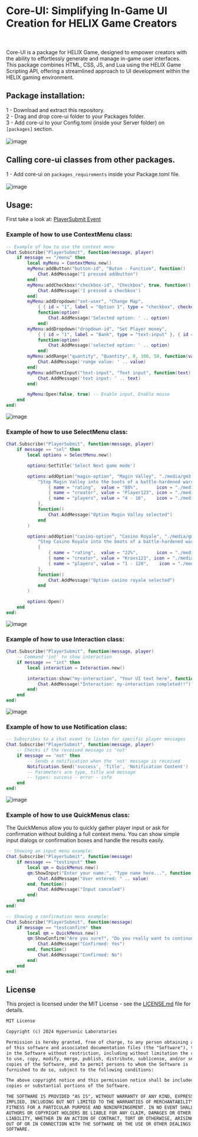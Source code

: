 # Core-UI: Simplifying In-Game UI Creation for HELIX Game Creators
<br>
<br>
Core-UI is a package for HELIX Game, designed to empower creators with the ability to effortlessly generate and manage in-game user interfaces. This package combines HTML, CSS, JS, and Lua using the HELIX Game Scripting API, offering a streamlined approach to UI development within the HELIX gaming environment.

## Package installation:

1 - Download and extract this repository.
<br>
2 - Drag and drop core-ui folder to your Packages folder.
<br>
3 - Add core-ui to your Config.toml (inside your Server folder) on `[packages]` section.
<br>
<br>
![image](https://github.com/helix-game/core-ui/assets/67294331/ac69692f-e3dd-4779-b68a-32166a7ad12a)
<br>
## Calling core-ui classes from other packages.

1 - Add core-ui on `packages_requirements` inside your Package.toml file.
<br>
<br>
![image](https://github.com/helix-game/core-ui/assets/67294331/a6f8a114-6fe7-4dc3-91c7-5756d353007c)
## Usage:

First take a look at: <a href="https://add-core-ui.docs-9aw.pages.dev/docs/scripting-reference/static-classes/chat#event-playersubmit" target="_blank">PlayerSubmit Event</a>

### Example of how to use ContextMenu class:
```lua
-- Example of how to use the context menu
Chat.Subscribe("PlayerSubmit", function(message, player)
    if message == "/menu" then
        local myMenu = ContextMenu.new()
        myMenu:addButton("button-id", "Buton - Function", function()
            Chat.AddMessage("I pressed addbutton")
        end)
        myMenu:addCheckbox("checkbox-id", "Checkbox", true, function()
            Chat.AddMessage('I pressed a checbkox')
        end)
        myMenu:addDropdown("set-user", "Change Map",
            { { id = "1", label = "Option 1", type = "checkbox", checked = false }, { id = "2", label = "Option 2", type = "checkbox", checked = false } },
            function(option)
                Chat.AddMessage('Selected option: ' .. option)
            end)
        myMenu:addDropdown("dropdown-id", "Set Player money",
            { { id = "1", label = "Bank", type = "text-input" }, { id = "2", label = "Cash", type = "text-input" } },
            function(option)
                Chat.AddMessage('selected option: ' .. option)
            end)
        myMenu:addRange("quantity", "Quantity", 0, 100, 50, function(value)
            Chat.AddMessage('range value: ' .. value)
        end)
        myMenu:addTextInput("text-input", "Text input", function(text)
            Chat.AddMessage('text input: ' .. text)
        end)

        myMenu:Open(false, true) -- Enable input, Enable mouse
    end
end)
```
![image](https://github.com/helix-game/core-ui/assets/67294331/4433107a-c69b-4c15-a19f-4d5323d81466)

### Example of how to use SelectMenu class:
```lua
Chat.Subscribe("PlayerSubmit", function(message, player)
    if message == "sel" then
        local options = SelectMenu.new()

        options:SetTitle('Select Next game mode')

        options:addOption("magin-option", "Magin Valley", "./media/gm3.png",
            "Step Magin Valley into the boots of a battle-hardened warrior...", {
                { name = "rating",  value = "88%",       icon = "./media/icon1.svg" },
                { name = "creator", value = "Player123", icon = "./media/icon2.svg" },
                { name = "players", value = "4 - 16",    icon = "./media/icon3.svg" }
            },
            function()
                Chat.AddMessage("Option Magin Valley selected")
            end
        )

        options:addOption("casino-option", "Casino Royale", "./media/gm2.png",
            "Step Casino Royale into the boots of a battle-hardened warrior, surrounded by the chaos of war. Frontlines delivers an unparalleled FPS experience, thrusting you into meticulously crafted battlegrounds that challenge your skills and mental toughness as you navigate tough and diverse landscapes",
            {
                { name = "rating",  value = "22%",       icon = "./media/icon1.svg" },
                { name = "creator", value = "Kravs123", icon = "./media/icon2.svg" },
                { name = "players", value = "1 - 128",    icon = "./media/icon3.svg" }
            },
            function()
                Chat.AddMessage("Option casino royale selected")
            end
        )

        options:Open()
    end
end)
```
![image](https://github.com/helix-game/core-ui/assets/67294331/c18606fe-9408-4869-9fee-2e9ff4718141)

### Example of how to use Interaction class:
```lua
Chat.Subscribe("PlayerSubmit", function(message, player)
    -- Command 'int' to show interaction
    if message == "int" then
        local interaction = Interaction.new()

        interaction:show("my-interaction", "Your UI text here", function()
            Chat.AddMessage("Interaction: my-interaction completed!!")
        end)
    end
end)
```
![image](https://github.com/helix-game/core-ui/assets/67294331/f038df82-18e0-4f95-b005-7539fb85703b)
### Example of how to use Notification class:
```lua
-- Subscribes to a chat event to listen for specific player messages
Chat.Subscribe("PlayerSubmit", function(message, player)
    -- Checks if the received message is 'not'
    if message == 'not' then
        -- Sends a notification when the 'not' message is received
        Notification.Send('success', 'Title', 'Notification Content')
        -- Parameters are type, title and message
        -- types: success - error - info
    end
end)
```
![image](https://github.com/helix-game/core-ui/assets/67294331/82e174a1-91eb-4292-88eb-776ec2e03d54)

### Example of how to use QuickMenus class:

The QuickMenus allow you to quickly gather player input or ask for confirmation without building a full context menu. You can show simple input dialogs or confirmation boxes and handle the results easily.

```lua
-- Showing an input menu example:
Chat.Subscribe("PlayerSubmit", function(message)
    if message == "testinput" then
        local qm = QuickMenus.new()
        qm:ShowInput("Enter your name:", "Type name here...", function(value)
            Chat.AddMessage("User entered: " .. value)
        end, function()
            Chat.AddMessage("Input canceled")
        end)
    end
end)

-- Showing a confirmation menu example:
Chat.Subscribe("PlayerSubmit", function(message)
    if message == "testconfirm" then
        local qm = QuickMenus.new()
        qm:ShowConfirm("Are you sure?", "Do you really want to continue?", function()
            Chat.AddMessage("Confirmed: Yes")
        end, function()
            Chat.AddMessage("Confirmed: No")
        end)
    end
end)
```

## License


This project is licensed under the MIT License - see the [LICENSE.md](LICENSE.md) file for details.

```markdown
MIT License

Copyright (c) 2024 Hypersonic Laboratories

Permission is hereby granted, free of charge, to any person obtaining a copy
of this software and associated documentation files (the "Software"), to deal
in the Software without restriction, including without limitation the rights
to use, copy, modify, merge, publish, distribute, sublicense, and/or sell
copies of the Software, and to permit persons to whom the Software is
furnished to do so, subject to the following conditions:

The above copyright notice and this permission notice shall be included in all
copies or substantial portions of the Software.

THE SOFTWARE IS PROVIDED "AS IS", WITHOUT WARRANTY OF ANY KIND, EXPRESS OR
IMPLIED, INCLUDING BUT NOT LIMITED TO THE WARRANTIES OF MERCHANTABILITY,
FITNESS FOR A PARTICULAR PURPOSE AND NONINFRINGEMENT. IN NO EVENT SHALL THE
AUTHORS OR COPYRIGHT HOLDERS BE LIABLE FOR ANY CLAIM, DAMAGES OR OTHER
LIABILITY, WHETHER IN AN ACTION OF CONTRACT, TORT OR OTHERWISE, ARISING FROM,
OUT OF OR IN CONNECTION WITH THE SOFTWARE OR THE USE OR OTHER DEALINGS IN THE
SOFTWARE.
